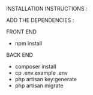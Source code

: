 INSTALLATION INSTRUCTIONS : 

ADD THE DEPENDENCIES : 

FRONT END
- npm install


BACK END
- composer install
- cp .env.example .env
- php artisan key:generate
- php artisan migrate

